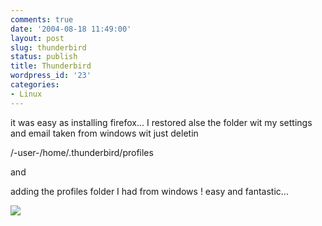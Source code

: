 ```yaml
---
comments: true
date: '2004-08-18 11:49:00'
layout: post
slug: thunderbird
status: publish
title: Thunderbird
wordpress_id: '23'
categories:
- Linux
---
```


it was easy as installing firefox... I restored alse the folder wit my settings and email taken from windows wit just deletin
  

  
/-user-/home/.thunderbird/profiles
  

  
and
  

  
adding the profiles folder I had from windows ! easy and fantastic...
  

  


[![](http://www.feedburner.com/fb/images/pub/flchklt.gif)](http://feeds.feedburner.com/zekussuse)
